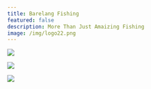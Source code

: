 ```yaml
---
title: Barelang Fishing
featured: false
description: More Than Just Amaizing Fishing
image: /img/logo22.png
---
```

![](/img/20150423-5.jpg)

![](/img/20150423-6.jpg)

![](/img/20150423-8.jpg)
